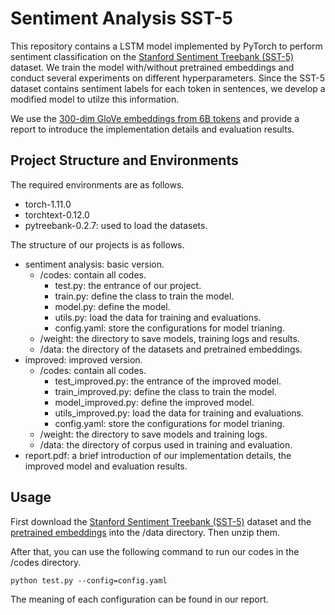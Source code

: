 # Sentiment Analysis SST-5

This repository contains a LSTM model implemented by PyTorch to perform sentiment classification on the [Stanford Sentiment Treebank (SST-5)](https://nlp.stanford.edu/sentiment/) dataset. We train the model with/without pretrained embeddings and conduct several experiments on different hyperparameters. Since the SST-5 dataset contains sentiment labels for each token in sentences, we develop a modified model to utilze this information.

We use the [300-dim GloVe embeddings from 6B tokens](https://nlp.stanford.edu/projects/glove/) and provide a report to introduce the implementation details and evaluation results.

## Project Structure and Environments
The required environments are as follows.
- torch-1.11.0
- torchtext-0.12.0
- pytreebank-0.2.7: used to load the datasets.
  
The structure of our projects is as follows.
- sentiment analysis: basic version.
    - /codes: contain all codes.
        - test.py: the entrance of our project.
        - train.py: define the class to train the model.
        - model.py: define the model.
        - utils.py: load the data for training and evaluations.
        - config.yaml: store the configurations for model trianing.
    - /weight: the directory to save models, training logs and results.
    - /data: the directory of the datasets and pretrained embeddings.
- improved: improved version.
    - /codes: contain all codes.
        - test\_improved.py: the entrance of the improved model.
        - train\_improved.py: define the class to train the model.
        - model\_improved.py: define the improved model.
        - utils\_improved.py: load the data for training and evaluations.
        - config.yaml: store the configurations for model trianing.
    - /weight: the directory to save models and training logs.
    - /data: the directory of corpus used in training and evaluation.
- report.pdf: a brief introduction of our implementation details, the improved model and evaluation results.

## Usage
First download the [Stanford Sentiment Treebank (SST-5)](https://nlp.stanford.edu/sentiment/) dataset and the [pretrained embeddings](https://nlp.stanford.edu/projects/glove/) into the /data directory. Then unzip them.

After that, you can use the following command to run our codes in the /codes directory.
```
python test.py --config=config.yaml
```
The meaning of each configuration can be found in our report.
